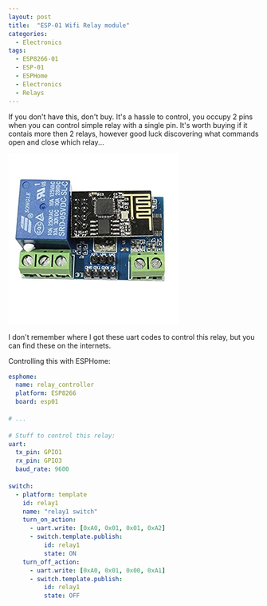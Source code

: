 ```yaml
---
layout: post
title:  "ESP-01 Wifi Relay module"
categories:
  - Electronics
tags:
  - ESP8266-01
  - ESP-01
  - ESPHome
  - Electronics
  - Relays
---
```


If you don't have this, don't buy. It's a hassle to control, you occupy 2 pins when you can control simple relay with a single pin.
It's worth buying if it contais more then 2 relays, however good luck discovering what commands open and close which relay...

![ESP8266-01 Wifi Relay Module Image](/assets/ESP8266-01_Wifi_Relay_Module.jpg)

I don't remember where I got these uart codes to control this relay, but you can find these on the internets.

Controlling this with ESPHome:
```yaml
esphome:
  name: relay_controller
  platform: ESP8266
  board: esp01

# ...

# Stuff to control this relay:
uart:
  tx_pin: GPIO1
  rx_pin: GPIO3
  baud_rate: 9600
  
switch:
  - platform: template
    id: relay1
    name: "relay1 switch"
    turn_on_action:
      - uart.write: [0xA0, 0x01, 0x01, 0xA2]
      - switch.template.publish:
          id: relay1
          state: ON
    turn_off_action:
      - uart.write: [0xA0, 0x01, 0x00, 0xA1]
      - switch.template.publish:
          id: relay1
          state: OFF
```
